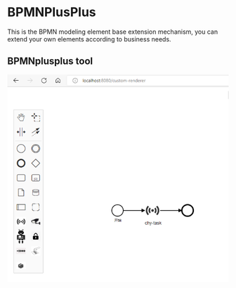 # BPMNPlusPlus
This is the BPMN modeling element base extension mechanism, you can extend your own elements according to business needs.

## BPMNplusplus tool
![image](https://github.com/HangyuCheng/BPMNPlusPlus/blob/master/BPMN%20Extension.png)
